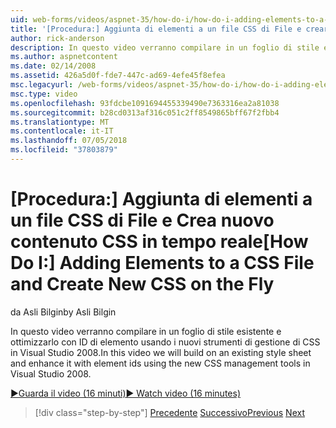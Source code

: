 ```yaml
---
uid: web-forms/videos/aspnet-35/how-do-i/how-do-i-adding-elements-to-a-css-file-and-create-new-css-on-the-fly
title: '[Procedura:] Aggiunta di elementi a un file CSS di File e creare nuovo contenuto CSS in tempo reale | Microsoft Docs'
author: rick-anderson
description: In questo video verranno compilare in un foglio di stile esistente e ottimizzarlo con ID di elemento usando i nuovi strumenti di gestione di CSS in Visual Studio 2008.
ms.author: aspnetcontent
ms.date: 02/14/2008
ms.assetid: 426a5d0f-fde7-447c-ad69-4efe45f8efea
msc.legacyurl: /web-forms/videos/aspnet-35/how-do-i/how-do-i-adding-elements-to-a-css-file-and-create-new-css-on-the-fly
msc.type: video
ms.openlocfilehash: 93fdcbe1091694455339490e7363316ea2a81038
ms.sourcegitcommit: b28cd0313af316c051c2ff8549865bff67f2fbb4
ms.translationtype: MT
ms.contentlocale: it-IT
ms.lasthandoff: 07/05/2018
ms.locfileid: "37803879"
---
```

<a name="how-do-i-adding-elements-to-a-css-file-and-create-new-css-on-the-fly"></a><span data-ttu-id="2c671-103">[Procedura:] Aggiunta di elementi a un file CSS di File e Crea nuovo contenuto CSS in tempo reale</span><span class="sxs-lookup"><span data-stu-id="2c671-103">[How Do I:] Adding Elements to a CSS File and Create New CSS on the Fly</span></span>
====================
<span data-ttu-id="2c671-104">da Asli Bilgin</span><span class="sxs-lookup"><span data-stu-id="2c671-104">by Asli Bilgin</span></span>

<span data-ttu-id="2c671-105">In questo video verranno compilare in un foglio di stile esistente e ottimizzarlo con ID di elemento usando i nuovi strumenti di gestione di CSS in Visual Studio 2008.</span><span class="sxs-lookup"><span data-stu-id="2c671-105">In this video we will build on an existing style sheet and enhance it with element ids using the new CSS management tools in Visual Studio 2008.</span></span>

[<span data-ttu-id="2c671-106">&#9654;Guarda il video (16 minuti)</span><span class="sxs-lookup"><span data-stu-id="2c671-106">&#9654; Watch video (16 minutes)</span></span>](https://channel9.msdn.com/Blogs/ASP-NET-Site-Videos/how-do-i-adding-elements-to-a-css-file-and-create-new-css-on-the-fly)

> [!div class="step-by-step"]
> <span data-ttu-id="2c671-107">[Precedente](how-do-i-working-with-visual-studio-2008-net-framework.md)
> [Successivo](how-do-i-advance-cascading-style-sheet-features-and-management.md)</span><span class="sxs-lookup"><span data-stu-id="2c671-107">[Previous](how-do-i-working-with-visual-studio-2008-net-framework.md)
[Next](how-do-i-advance-cascading-style-sheet-features-and-management.md)</span></span>
